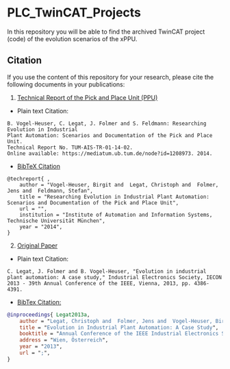 # PLC_TwinCAT_Projects
In this repository you will be able to find the archived TwinCAT project (code) of the evolution scenarios of the xPPU. 

## Citation
If you use the content of this repository for your research, please cite the following documents in your publications:

1. [Technical Report of the Pick and Place Unit (PPU)](https://mediatum.ub.tum.de/doc/1208973)

- Plain text Citation: 
```
B. Vogel-Heuser, C. Legat, J. Folmer and S. Feldmann: Researching Evolution in Industrial
Plant Automation: Scenarios and Documentation of the Pick and Place Unit.
Technical Report No. TUM-AIS-TR-01-14-02.
Online available: https://mediatum.ub.tum.de/node?id=1208973. 2014.
```
- [BibTeX Citation](https://mediatum.ub.tum.de/export/1208973/bibtex)
  
```
@techreport{ ,
	author = "Vogel-Heuser, Birgit and  Legat, Christoph and  Folmer, Jens and  Feldmann, Stefan", 
	title = "Researching Evolution in Industrial Plant Automation: Scenarios and Documentation of the Pick and Place Unit",
	url = "",
	institution = "Institute of Automation and Information Systems, Technische Universität München",
	year = "2014",
}
```

2. [Original Paper](https://mediatum.ub.tum.de/1174053?style=full_text)

- Plain text Citation: 
```
C. Legat, J. Folmer and B. Vogel-Heuser, "Evolution in industrial plant automation: A case study," Industrial Electronics Society, IECON 2013 - 39th Annual Conference of the IEEE, Vienna, 2013, pp. 4386-4391.
```

- [BibTex Citation:](https://mediatum.ub.tum.de/export/1174053/bibtex)

```bibtex
@inproceedings{ Legat2013a,
	author = "Legat, Christoph and  Folmer, Jens and  Vogel-Heuser, Birgit", 
	title = "Evolution in Industrial Plant Automation: A Case Study",
	booktitle = "Annual Conference of the IEEE Industrial Electronics Society (IECON)",
	address = "Wien, Österreich",
	year = "2013",
	url = ";",
}
```
